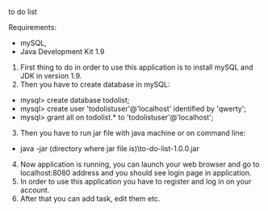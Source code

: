 to do list

Requirements:
- mySQL,
- Java Development Kit 1.9

1.  First thing to do in order to use this application is to install mySQL and JDK in version 1.9. 
2.  Then you have to create database in mySQL:
- mysql> create database todolist;
- mysql> create user 'todolistuser'@'localhost' identified by
'qwerty';
- mysql> grant all on todolist.* to 'todolistuser'@'localhost';
3. Then you have to run jar file with java machine or on command line:
- java -jar (directory where jar file is)\to-do-list-1.0.0.jar
4. Now application is running, you can launch your web browser and go to localhost:8080 address and you should see login page in application.
5. In order to use this application you have to register and log in on your account.
6. After that you can add task, edit them etc.